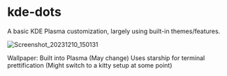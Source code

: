 # kde-dots
A basic KDE Plasma customization, largely using built-in themes/features.

![Screenshot_20231210_150131](https://github.com/Syntthetix/kde-dots/assets/13398077/eda00bfb-8f74-408d-bb35-21c497bcc8e1)

Wallpaper: Built into Plasma (May change)
Uses starship for terminal prettification (Might switch to a kitty setup at some point)
